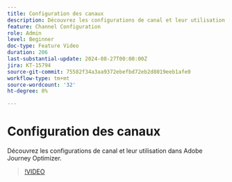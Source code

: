 ```yaml
---
title: Configuration des canaux
description: Découvrez les configurations de canal et leur utilisation dans Adobe Journey Optimizer.
feature: Channel Configuration
role: Admin
level: Beginner
doc-type: Feature Video
duration: 206
last-substantial-update: 2024-08-27T00:00:00Z
jira: KT-15794
source-git-commit: 75582f34a3aa9372ebefbd72eb2d8019eeb1afe0
workflow-type: tm+mt
source-wordcount: '32'
ht-degree: 0%

---
```



# Configuration des canaux

Découvrez les configurations de canal et leur utilisation dans Adobe Journey Optimizer.

>[!VIDEO](https://video.tv.adobe.com/v/3433124/?learn=on)
